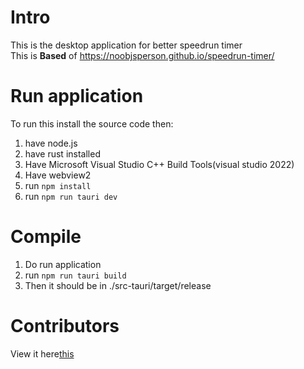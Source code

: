 # Intro
This is the desktop application for better speedrun timer<br>
This is **Based** of https://noobjsperson.github.io/speedrun-timer/

# Run application
To run this install the source code then:
1. have node.js
2. have rust installed
3. Have Microsoft Visual Studio C++ Build Tools(visual studio 2022)
4. Have webview2
5. run <code>npm install</code>
6. run <code>npm run tauri dev</code>

# Compile

1. Do run application
2. run <code>npm run tauri build</code>
3. Then it should be in ./src-tauri/target/release


# Contributors

View it here[this](./src/README.md)
